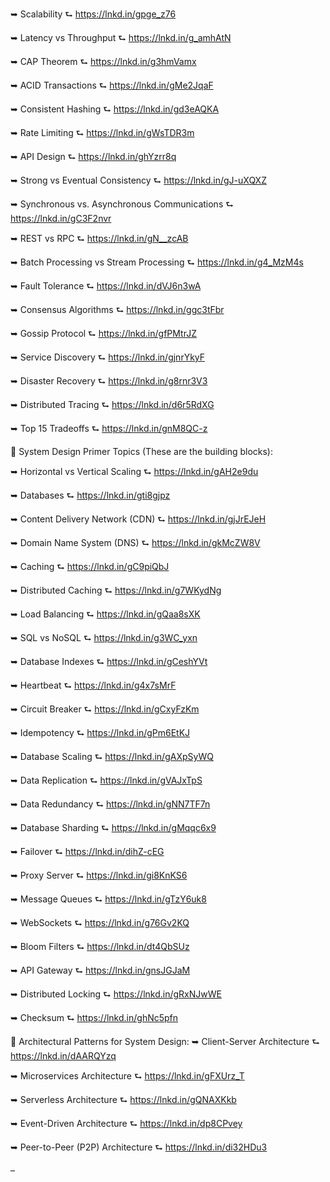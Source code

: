 ➥ Scalability
⮑ https://lnkd.in/gpge_z76

➥ Latency vs Throughput
⮑ https://lnkd.in/g_amhAtN

➥ CAP Theorem
⮑ https://lnkd.in/g3hmVamx

➥ ACID Transactions
⮑ https://lnkd.in/gMe2JqaF

➥ Consistent Hashing
⮑ https://lnkd.in/gd3eAQKA

➥ Rate Limiting
⮑ https://lnkd.in/gWsTDR3m

➥ API Design
⮑ https://lnkd.in/ghYzrr8q

➥ Strong vs Eventual Consistency
⮑ https://lnkd.in/gJ-uXQXZ

➥ Synchronous vs. Asynchronous Communications
⮑ https://lnkd.in/gC3F2nvr

➥ REST vs RPC
⮑ https://lnkd.in/gN__zcAB

➥ Batch Processing vs Stream Processing
⮑ https://lnkd.in/g4_MzM4s

➥ Fault Tolerance
⮑ https://lnkd.in/dVJ6n3wA

➥ Consensus Algorithms
⮑ https://lnkd.in/ggc3tFbr

➥ Gossip Protocol
⮑ https://lnkd.in/gfPMtrJZ

➥ Service Discovery
⮑ https://lnkd.in/gjnrYkyF

➥ Disaster Recovery
⮑ https://lnkd.in/g8rnr3V3

➥ Distributed Tracing
⮑ https://lnkd.in/d6r5RdXG

➥ Top 15 Tradeoffs
⮑ https://lnkd.in/gnM8QC-z

🚩 System Design Primer Topics (These are the building blocks):

➥ Horizontal vs Vertical Scaling
⮑ https://lnkd.in/gAH2e9du

➥ Databases
⮑ https://lnkd.in/gti8gjpz

➥ Content Delivery Network (CDN)
⮑ https://lnkd.in/gjJrEJeH

➥ Domain Name System (DNS)
⮑ https://lnkd.in/gkMcZW8V

➥ Caching
⮑ https://lnkd.in/gC9piQbJ

➥ Distributed Caching
⮑ https://lnkd.in/g7WKydNg

➥ Load Balancing
⮑ https://lnkd.in/gQaa8sXK

➥ SQL vs NoSQL
⮑ https://lnkd.in/g3WC_yxn

➥ Database Indexes
⮑ https://lnkd.in/gCeshYVt

➥ Heartbeat
⮑ https://lnkd.in/g4x7sMrF

➥ Circuit Breaker
⮑ https://lnkd.in/gCxyFzKm

➥ Idempotency
⮑ https://lnkd.in/gPm6EtKJ

➥ Database Scaling
⮑ https://lnkd.in/gAXpSyWQ

➥ Data Replication
⮑ https://lnkd.in/gVAJxTpS

➥ Data Redundancy
⮑ https://lnkd.in/gNN7TF7n

➥ Database Sharding
⮑ https://lnkd.in/gMqqc6x9

➥ Failover
⮑ https://lnkd.in/dihZ-cEG

➥ Proxy Server
⮑ https://lnkd.in/gi8KnKS6

➥ Message Queues
⮑ https://lnkd.in/gTzY6uk8

➥ WebSockets
⮑ https://lnkd.in/g76Gv2KQ

➥ Bloom Filters
⮑ https://lnkd.in/dt4QbSUz

➥ API Gateway
⮑ https://lnkd.in/gnsJGJaM

➥ Distributed Locking
⮑ https://lnkd.in/gRxNJwWE

➥ Checksum
⮑ https://lnkd.in/ghNc5pfn

🚩 Architectural Patterns for System Design:
➥ Client-Server Architecture
⮑ https://lnkd.in/dAARQYzq

➥ Microservices Architecture
⮑ https://lnkd.in/gFXUrz_T

➥ Serverless Architecture
⮑ https://lnkd.in/gQNAXKkb

➥ Event-Driven Architecture
⮑ https://lnkd.in/dp8CPvey

➥ Peer-to-Peer (P2P) Architecture
⮑ https://lnkd.in/di32HDu3

–
